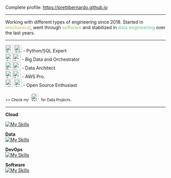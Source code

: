 Complete profile: <a src='https://prettibernardo.github.io'> https://prettibernardo.github.io </a><hr>
Working with different types of engineering since 2018. Started in <b style="color:#d6c98d">mechanical</b>, went through <b style="color:#aed191">software</b> and stabilized in <b style="color:#90d4aa">data engineering</b> over the last years.
<hr>

<img src="https://www.vectorlogo.zone/logos/python/python-icon.svg" alt="Python" height="24"> <img src="https://www.svgviewer.dev/static-svgs/476508/sql.svg" alt="SQL" height="24"> - Python/SQL Expert <br>
<img src="https://www.vectorlogo.zone/logos/apache_spark/apache_spark-icon.svg" alt="Apache Spark" height="24"><img src="https://upload.vectorlogo.zone/logos/apache_airflow/images/9c14446f-4cdc-4b19-9290-c753fc20fb2a.svg" alt="Apache Airflow" height="24"> - Big Data and Orchestrator <br>
<img src="https://www.vectorlogo.zone/logos/docker/docker-icon.svg" alt="Docker" height="24"><img src="https://www.vectorlogo.zone/logos/kubernetes/kubernetes-icon.svg" alt="Kubernetes" height="24"> - Data Architect <br>
<img src="https://www.vectorlogo.zone/logos/amazon_aws/amazon_aws-icon.svg" alt="AWS" height="24"><img src="https://svgmix.com/uploads/3111e8-aws-s3.svg" alt="AWS S3" height="24"> - AWS Pro. <br>
<img src="https://raw.githubusercontent.com/gilbarbara/logos/main/logos/dbt-icon.svg" alt="dbt" height="24"> <img src="https://upload.vectorlogo.zone/logos/airbyteio/images/0b7835a0-eb34-4378-805b-1ea958cecccf.svg" alt="Airbyte" height="24"> - Open Source Enthusiast <br>

<small class="mt-5">>> Check my <a href="https://medium.com/@prettibernardo"><img src="https://www.vectorlogo.zone/logos/medium/medium-ar21.svg" style="background-color: #fcfbf1; border-radius: 5px; margin: 4px" alt="Medium" height="24"></a> for Data Projects.</small>
<hr>

<strong>Cloud</strong><br>

[![My Skills](https://skillicons.dev/icons?i=aws,gcp,azure)](https://skillicons.dev)
</p>

<strong>Data</strong><br>
[![My Skills](https://skillicons.dev/icons?i=py,kafka,mongodb,sqlite,mysql,postgres )](https://skillicons.dev)

<strong>DevOps</strong><br>
[![My Skills](https://skillicons.dev/icons?i=git,kubernetes,docker,bash,github,terraform)](https://skillicons.dev)

<strong>Software</strong><br>
[![My Skills](https://skillicons.dev/icons?i=html,css,js,jquery,flask,nodejs,bootstrap,vite)](https://skillicons.dev)

